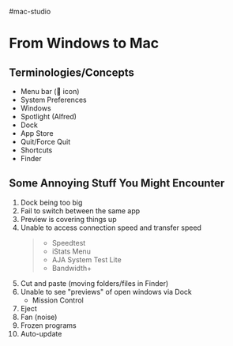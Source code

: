 #mac-studio

# From Windows to Mac

## Terminologies/Concepts 

+ Menu bar ( icon)
+ System Preferences
+ Windows
+ Spotlight (Alfred)
+ Dock
+ App Store
+ Quit/Force Quit
+ Shortcuts
+ Finder

## Some Annoying Stuff You Might Encounter 

1. Dock being too big
2. Fail to switch between the same app
3. Preview is covering things up
4. Unable to access connection speed and transfer speed 
	> + Speedtest
	> + iStats Menu
	> + AJA System Test Lite
	> + Bandwidth+ 
5. Cut and paste (moving folders/files in Finder)
6. Unable to see "previews" of open windows via Dock
	+ Mission Control 
7. Eject 
8. Fan (noise)
9. Frozen programs
10. Auto-update 